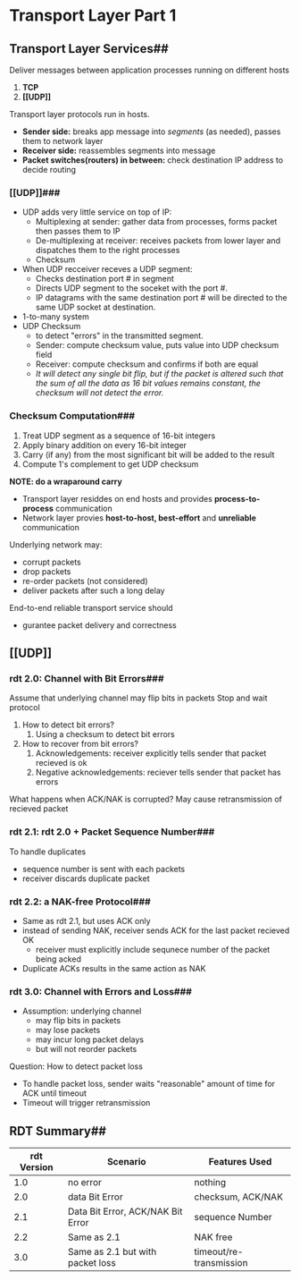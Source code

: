 # Transport Layer Part 1

## Transport Layer Services##
Deliver messages between application processes running on different hosts
1) **TCP**
2) **[[UDP]]**

Transport layer protocols run in hosts.
- **Sender side:** breaks app message into *segments* (as needed), passes them to network layer
- **Receiver side:** reassembles segments into message
- **Packet switches(routers) in between:** check destination IP address to decide routing

### [[UDP]]###
- UDP adds very little service on top of IP:
	- Multiplexing at sender: gather data from processes, forms packet then passes them to IP
	- De-multiplexing at receiver: receives packets from lower layer and dispatches them to the right processes
	- Checksum
- When UDP recceiver receves a UDP segment:
	- Checks destination port # in segment
	- Directs UDP segment to the soceket with the port #.
	- IP datagrams with the same destination port # will be directed to the same UDP socket at destination.
- 1-to-many system 
- UDP Checksum
	- to detect "errors" in the transmitted segment.
	- Sender: compute checksum value, puts value into UDP checksum field
	- Receiver: compute checksum and confirms if both are equal
	- *It will detect any single bit flip, but if the packet is altered such that the sum of all the data as 16 bit values remains constant, the checksum will not detect the error.*

### Checksum Computation###
1) Treat UDP segment as a sequence of 16-bit integers
2) Apply binary addition on every 16-bit integer
3) Carry (if any) from the most significant bit will be added to the result
4) Compute 1's complement to get UDP checksum

**NOTE: do a wraparound carry**

- Transport layer residdes on end hosts and provides **process-to-process** communication
- Network layer provies **host-to-host, best-effort** and **unreliable** communication

Underlying network may:
- corrupt packets
- drop packets
- re-order packets (not considered)
- deliver packets after such a long delay

End-to-end reliable transport service should
- gurantee packet delivery and correctness

## [[UDP]]

### rdt 2.0: Channel with Bit Errors###
Assume that underlying channel may flip bits in packets
Stop and wait protocol

1) How to detect bit errors?
	1) Using a checksum to detect bit errors
2) How to recover from bit errors?
	1) Acknowledgements: receiver explicitly tells sender that packet recieved is ok
	2) Negative acknowledgements: reciever tells sender that packet has errors

What happens when ACK/NAK is corrupted?
May cause retransmission of recieved packet

### rdt 2.1: rdt 2.0 + Packet Sequence Number###
To handle duplicates
- sequence number is sent with each packets
- receiver discards duplicate packet

### rdt 2.2: a NAK-free Protocol###
- Same as rdt 2.1, but uses ACK only
- instead of sending NAK, receiver sends ACK for the last packet recieved OK
	- receiver must explicitly include sequnece number of the packet being acked
- Duplicate ACKs results in the same action as NAK

### rdt 3.0: Channel with Errors and Loss###
- Assumption: underlying channel
	- may flip bits in packets
	- may lose packets
	- may incur long packet delays
	- but will not reorder packets

Question: How to detect packet loss
- To handle packet loss, sender waits "reasonable" amount of time for ACK until timeout
- Timeout will trigger retransmission

## RDT Summary##
| rdt Version | Scenario | Features Used |
| --------- | -------- | ------------| 
| 1.0 | no error | nothing |
| 2.0 | data Bit Error | checksum, ACK/NAK | checksum, ACK/NAK |
| 2.1 | Data Bit Error, ACK/NAK Bit Error | sequence Number |
| 2.2 | Same as 2.1 | NAK free |
| 3.0 | Same as 2.1 but with packet loss | timeout/re-transmission |


